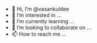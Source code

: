 - 👋 Hi, I’m @vasankuldee
- 👀 I’m interested in ...
- 🌱 I’m currently learning ...
- 💞️ I’m looking to collaborate on ...
- 📫 How to reach me ...

<!---
vasankuldee/vasankuldee is a ✨ special ✨ repository because its `README.md` (this file) appears on your GitHub profile.
You can click the Preview link to take a look at your changes.
--->
